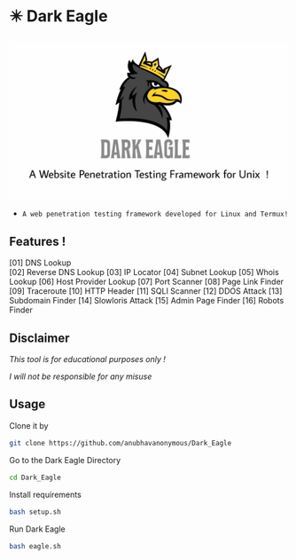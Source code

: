 # ✴️ Dark Eagle
<img src="logo.jpg"><br>
* `A web penetration testing framework developed for Linux and Termux!`

## Features !

[01] DNS Lookup</br>
[02] Reverse DNS Lookup
[03] IP Locator
[04] Subnet Lookup
[05] Whois Lookup
[06] Host Provider Lookup
[07] Port Scanner
[08] Page Link Finder
[09] Traceroute
[10] HTTP Header
 [11] SQLI Scanner
 [12] DDOS Attack
 [13] Subdomain Finder
 [14] Slowloris Attack
 [15] Admin Page Finder
 [16] Robots Finder

## Disclaimer
*This tool is for educational purposes only !*

*I will not be responsible for any misuse*

## Usage
Clone it by
```bash
git clone https://github.com/anubhavanonymous/Dark_Eagle
```
Go to the Dark Eagle Directory
```bash
cd Dark_Eagle
```
Install requirements 
```bash
bash setup.sh
```
Run Dark Eagle 
```bash
bash eagle.sh
```
